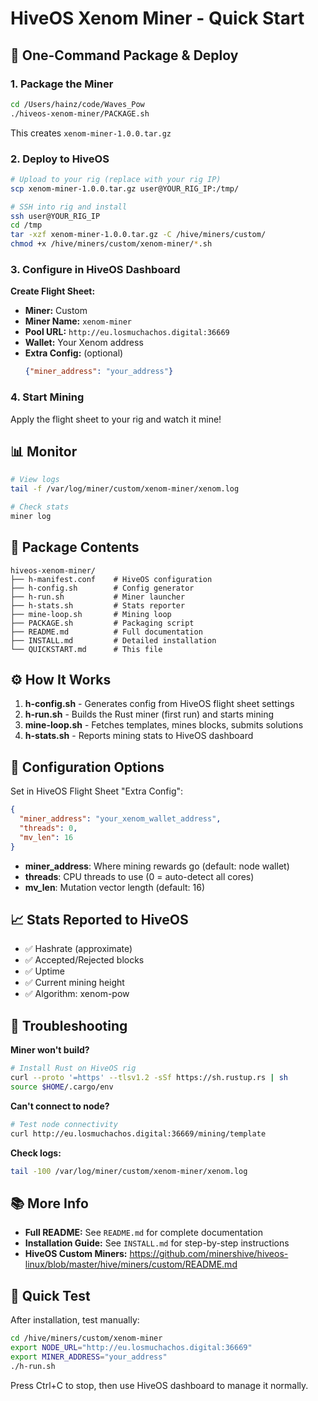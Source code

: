 # HiveOS Xenom Miner - Quick Start

## 🚀 One-Command Package & Deploy

### 1. Package the Miner
```bash
cd /Users/hainz/code/Waves_Pow
./hiveos-xenom-miner/PACKAGE.sh
```
This creates `xenom-miner-1.0.0.tar.gz`

### 2. Deploy to HiveOS
```bash
# Upload to your rig (replace with your rig IP)
scp xenom-miner-1.0.0.tar.gz user@YOUR_RIG_IP:/tmp/

# SSH into rig and install
ssh user@YOUR_RIG_IP
cd /tmp
tar -xzf xenom-miner-1.0.0.tar.gz -C /hive/miners/custom/
chmod +x /hive/miners/custom/xenom-miner/*.sh
```

### 3. Configure in HiveOS Dashboard

**Create Flight Sheet:**
- **Miner:** Custom
- **Miner Name:** `xenom-miner`
- **Pool URL:** `http://eu.losmuchachos.digital:36669`
- **Wallet:** Your Xenom address
- **Extra Config:** (optional)
  ```json
  {"miner_address": "your_address"}
  ```

### 4. Start Mining
Apply the flight sheet to your rig and watch it mine!

## 📊 Monitor

```bash
# View logs
tail -f /var/log/miner/custom/xenom-miner/xenom.log

# Check stats
miner log
```

## 📁 Package Contents

```
hiveos-xenom-miner/
├── h-manifest.conf    # HiveOS configuration
├── h-config.sh        # Config generator
├── h-run.sh           # Miner launcher
├── h-stats.sh         # Stats reporter
├── mine-loop.sh       # Mining loop
├── PACKAGE.sh         # Packaging script
├── README.md          # Full documentation
├── INSTALL.md         # Detailed installation
└── QUICKSTART.md      # This file
```

## ⚙️ How It Works

1. **h-config.sh** - Generates config from HiveOS flight sheet settings
2. **h-run.sh** - Builds the Rust miner (first run) and starts mining
3. **mine-loop.sh** - Fetches templates, mines blocks, submits solutions
4. **h-stats.sh** - Reports mining stats to HiveOS dashboard

## 🔧 Configuration Options

Set in HiveOS Flight Sheet "Extra Config":

```json
{
  "miner_address": "your_xenom_wallet_address",
  "threads": 0,
  "mv_len": 16
}
```

- **miner_address**: Where mining rewards go (default: node wallet)
- **threads**: CPU threads to use (0 = auto-detect all cores)
- **mv_len**: Mutation vector length (default: 16)

## 📈 Stats Reported to HiveOS

- ✅ Hashrate (approximate)
- ✅ Accepted/Rejected blocks
- ✅ Uptime
- ✅ Current mining height
- ✅ Algorithm: xenom-pow

## 🐛 Troubleshooting

**Miner won't build?**
```bash
# Install Rust on HiveOS rig
curl --proto '=https' --tlsv1.2 -sSf https://sh.rustup.rs | sh
source $HOME/.cargo/env
```

**Can't connect to node?**
```bash
# Test node connectivity
curl http://eu.losmuchachos.digital:36669/mining/template
```

**Check logs:**
```bash
tail -100 /var/log/miner/custom/xenom-miner/xenom.log
```

## 📚 More Info

- **Full README:** See `README.md` for complete documentation
- **Installation Guide:** See `INSTALL.md` for step-by-step instructions
- **HiveOS Custom Miners:** https://github.com/minershive/hiveos-linux/blob/master/hive/miners/custom/README.md

## 🎯 Quick Test

After installation, test manually:
```bash
cd /hive/miners/custom/xenom-miner
export NODE_URL="http://eu.losmuchachos.digital:36669"
export MINER_ADDRESS="your_address"
./h-run.sh
```

Press Ctrl+C to stop, then use HiveOS dashboard to manage it normally.
